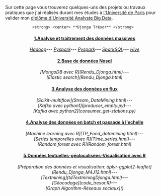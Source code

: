  Sur cette page vous trouverez quelques-uns des projets ou travaux pratiques que j'ai réalisés durant mes études à [l'Université de Paris](https://u-paris.fr/) pour valider mon [diplôme d'Université Analyste Big Data](https://www.iut.parisdescartes.fr/metiers-de-la-data/diplome-duniversite-analyste-big-data/).

                <strong> <center> **Djonga Trésor** </strong>
 
#### <center> <u>1.Analyse et traitrement des données massives</u>
 <i> <center>[Hadoop](hadoop.pdf)---
[Pyspark](TP1.py)---
[Pyspark](TP2.py)---
[SparkSQL](TP3.py)---
[Hive](TDhive.hql)</i>

#### <center> <u>2.Base de données Nosql</u>
<center> <i>[MongoDB avec R](Rendu_Djonga.html)---</i>
<center> <i>[Elastic search](Rendu_Djonga.html)</i>

#### <center> <u>3.Analyse des données en flux</u>
<center> <i>[Scikit-multiflow](Stream_DataMining.html)---</i>
<center> <i>[Kafka avec python1](producer_empty.py)---</i>
<center> <i>[Kafka avec python2](consumer_get-stations.py)</i>

#### <center> <u>4.Analyse des données en batch et passage à l'echelle</u>
<center> <i>[Machine learning avec R](TP_Fond_datamining.html)---</i>
<center> <i>[Séries temporelles avec R](Time_series.html)---</i>
<center><i>[Random forest avec R](Random_forest.html)</i>

#### <center> <u>5.Données textuelles-géolocalisées-Visualisation avec R</u>
<center> <i>[Préparation des données et visualisation: dplyr-ggplot2-leaflet](Rendu_Djonga_M4J12.html)---</i>
<center> <i>[Textmining](tdTextminingDjonga.html)---</i>
<center> <i>[Géocodage](code_tresor.R)---</i>
<center> <i>[Graph Algorithm-Réseaux sociaux]()</i>
